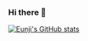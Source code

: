 ### Hi there 👋

[![Eunji's GitHub stats](https://github-readme-stats.vercel.app/api?username=EunjiLee98)](https://github.com/anuraghazra/github-readme-stats)

<!--
**EunjiLee98/EunjiLee98** is a ✨ _special_ ✨ repository because its `README.md` (this file) appears on your GitHub profile.

Here are some ideas to get you started:

- 🔭 I’m currently working on ...
- 🌱 I’m currently learning ...
- 👯 I’m looking to collaborate on ...
- 🤔 I’m looking for help with ...
- 💬 Ask me about ...
- 📫 How to reach me: ...
- 😄 Pronouns: ...
- ⚡ Fun fact: ...
-->
